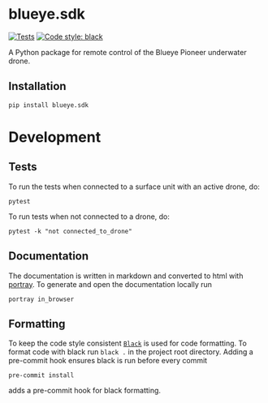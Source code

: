 # blueye.sdk
[![Tests](https://github.com/BluEye-Robotics/blueye.sdk/workflows/Tests/badge.svg)](https://github.com/BluEye-Robotics/blueye.sdk/actions)
[![Code style: black](https://img.shields.io/badge/code%20style-black-000000.svg)](https://github.com/ambv/black)

A Python package for remote control of the Blueye Pioneer underwater drone.

## Installation
```shell
pip install blueye.sdk
```

# Development

## Tests
To run the tests when connected to a surface unit with an active drone, do:

```shell
pytest
```

To run tests when not connected to a drone, do:

``` shell
pytest -k "not connected_to_drone"
```

## Documentation
The documentation is written in markdown and converted to html with
[portray](https://timothycrosley.github.io/portray/). To generate and open the
documentation locally run

``` shell
portray in_browser
```

## Formatting
To keep the code style consistent [`Black`](https://pypi.org/project/black/) is used for code formatting.
To format code with black run `black .` in the project root directory.
Adding a pre-commit hook ensures black is run before every commit

```shell
pre-commit install
```
adds a pre-commit hook for black formatting.

